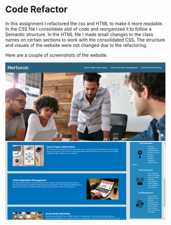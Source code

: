 # Code Refactor 

In this assignment I refactored the css and HTML to make it more readable.
In the CSS file I consolidate alot of code and reorganized it to follow a Semantic structure.
In the HTML file I made small changes to the class names on certain sections to work with the consolidated CSS.
The structure and visuals of the website were not changed due to the refactoring.

Here are a couple of screenshots of the website.

![image ](./Develop/assets/images/week1projectScreenshot1.png)
![image ](./Develop/assets/images/week1projectScreenshot2.png)
